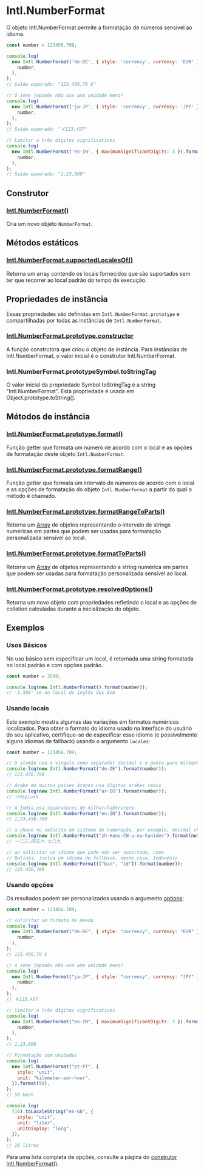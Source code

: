 # Intl.NumberFormat

O objeto Intl.NumberFormat permite a formatação de números sensível ao idioma.

```js
const number = 123456.789;

console.log(
  new Intl.NumberFormat('de-DE', { style: 'currency', currency: 'EUR' }).format(
    number,
  ),
);
// Saída esperada: "123.456,79 €"

// O iene japonês não usa uma unidade menor
console.log(
  new Intl.NumberFormat('ja-JP', { style: 'currency', currency: 'JPY' }).format(
    number,
  ),
);
// Saída esperada: "￥123,457"

// Limitar a três dígitos significativos
console.log(
  new Intl.NumberFormat('en-IN', { maximumSignificantDigits: 3 }).format(
    number,
  ),
);
// Saída esperada: "1,23,000"
```

## Construtor

### [Intl.NumberFormat()](https://developer.mozilla.org/en-US/docs/Web/JavaScript/Reference/Global_Objects/Intl/NumberFormat/NumberFormat)

Cria um novo objeto `NumberFormat`.

## Métodos estáticos

### [Intl.NumberFormat.supportedLocalesOf()](https://developer.mozilla.org/en-US/docs/Web/JavaScript/Reference/Global_Objects/Intl/NumberFormat/supportedLocalesOf)

Retorna um array contendo os locais fornecidos que são suportados sem ter que recorrer ao local padrão do tempo de execução.

## Propriedades de instância

Essas propriedades são definidas em `Intl.NumberFormat.prototype` e compartilhadas por todas as instâncias de `Intl.NumberFormat`.

### [Intl.NumberFormat.prototype.constructor](https://developer.mozilla.org/en-US/docs/Web/JavaScript/Reference/Global_Objects/Object/constructor)

A função construtora que criou o objeto de instância. Para instâncias de Intl.NumberFormat, o valor inicial é o construtor Intl.NumberFormat.

### Intl.NumberFormat.prototypeSymbol.toStringTag

O valor inicial da propriedade Symbol.toStringTag é a string "Intl.NumberFormat". Esta propriedade é usada em Object.prototype.toString().

## Métodos de instância

### [Intl.NumberFormat.prototype.format()](https://developer.mozilla.org/en-US/docs/Web/JavaScript/Reference/Global_Objects/Intl/NumberFormat/format)

Função getter que formata um número de acordo com o local e as opções de formatação deste objeto `Intl.NumberFormat`.

### [Intl.NumberFormat.prototype.formatRange()](https://developer.mozilla.org/en-US/docs/Web/JavaScript/Reference/Global_Objects/Intl/NumberFormat/formatRange)

Função getter que formata um intervalo de números de acordo com o local e as opções de formatação do objeto `Intl.NumberFormat` a partir do qual o método é chamado.

### [Intl.NumberFormat.prototype.formatRangeToParts()](https://developer.mozilla.org/en-US/docs/Web/JavaScript/Reference/Global_Objects/Intl/NumberFormat/formatRangeToParts)

Retorna um [Array](https://developer.mozilla.org/en-US/docs/Web/JavaScript/Reference/Global_Objects/Array) de objetos representando o intervalo de strings numéricas em partes que podem ser usadas para formatação personalizada sensível ao local.

### [Intl.NumberFormat.prototype.formatToParts()](https://developer.mozilla.org/en-US/docs/Web/JavaScript/Reference/Global_Objects/Intl/NumberFormat/formatToParts)

Retorna um [Array](https://developer.mozilla.org/en-US/docs/Web/JavaScript/Reference/Global_Objects/Array) de objetos representando a string numérica em partes que podem ser usadas para formatação personalizada sensível ao local.

### [Intl.NumberFormat.prototype.resolvedOptions()](https://developer.mozilla.org/en-US/docs/Web/JavaScript/Reference/Global_Objects/Intl/NumberFormat/resolvedOptions)

Retorna um novo objeto com propriedades refletindo o local e as opções de collation calculadas durante a inicialização do objeto.

## Exemplos

### Usos Básicos

No uso básico sem especificar um local, é retornada uma string formatada no local padrão e com opções padrão.

```js
const number = 3500;

console.log(new Intl.NumberFormat().format(number));
// '3,500' se no local de inglês dos EUA
```

### Usando locais

Este exemplo mostra algumas das variações em formatos numéricos localizados. Para obter o formato do idioma usado na interface do usuário do seu aplicativo, certifique-se de especificar esse idioma (e possivelmente alguns idiomas de fallback) usando o argumento `locales`:

```js
const number = 123456.789;

// O alemão usa a vírgula como separador decimal e o ponto para milhares
console.log(new Intl.NumberFormat("de-DE").format(number));
// 123.456,789

// Árabe em muitos países árabes usa dígitos árabes reais
console.log(new Intl.NumberFormat("ar-EG").format(number));
// ١٢٣٤٥٦٫٧٨٩

// A Índia usa separadores de milhar/lakh/crore
console.log(new Intl.NumberFormat("en-IN").format(number));
// 1,23,456.789

// a chave nu solicita um sistema de numeração, por exemplo, decimal chinês
console.log(new Intl.NumberFormat("zh-Hans-CN-u-nu-hanidec").format(number));
// 一二三,四五六.七八九

// ao solicitar um idioma que pode não ser suportado, como
// Balinês, inclua um idioma de fallback, neste caso, Indonésio
console.log(new Intl.NumberFormat(["ban", "id"]).format(number));
// 123.456,789
```

### Usando opções

Os resultados podem ser personalizados usando o argumento [options](https://developer.mozilla.org/en-US/docs/Web/JavaScript/Reference/Global_Objects/Intl/NumberFormat/NumberFormat#options):

```js
const number = 123456.789;

// solicitar um formato de moeda
console.log(
  new Intl.NumberFormat("de-DE", { style: "currency", currency: "EUR" }).format(
    number,
  ),
);
// 123.456,79 €

// o iene japonês não usa uma unidade menor
console.log(
  new Intl.NumberFormat("ja-JP", { style: "currency", currency: "JPY" }).format(
    number,
  ),
);
// ￥123,457

// limitar a três dígitos significativos
console.log(
  new Intl.NumberFormat("en-IN", { maximumSignificantDigits: 3 }).format(
    number,
  ),
);
// 1,23,000

// Formatação com unidades
console.log(
  new Intl.NumberFormat("pt-PT", {
    style: "unit",
    unit: "kilometer-per-hour",
  }).format(50),
);
// 50 km/h

console.log(
  (16).toLocaleString("en-GB", {
    style: "unit",
    unit: "liter",
    unitDisplay: "long",
  }),
);
// 16 litres
```

Para uma lista completa de opções, consulte a página do [construtor Intl.NumberFormat()](https://developer.mozilla.org/en-US/docs/Web/JavaScript/Reference/Global_Objects/Intl/NumberFormat/NumberFormat#options).